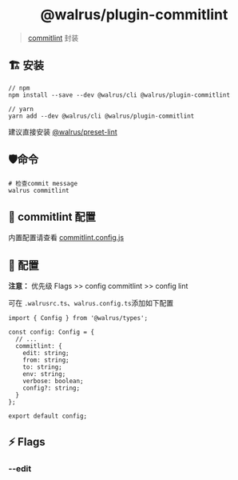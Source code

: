 <h1 align="center">
  @walrus/plugin-commitlint
</h1>

> [commitlint](https://github.com/conventional-changelog/commitlint) 封装

## 🏗 安装

```
// npm
npm install --save --dev @walrus/cli @walrus/plugin-commitlint

// yarn
yarn add --dev @walrus/cli @walrus/plugin-commitlint
```

建议直接安装 [@walrus/preset-lint](https://github.com/walrusjs/plugins/tree/master/packages/preset-lint)

## 🛡命令

```
# 检查commit message
walrus commitlint
```

## 🌟 commitlint 配置

内置配置请查看 [commitlint.config.js](https://github.com/walrusjs/plugins/blob/master/packages/plugin-commitlint/src/commitlint.config.js)

## 📝 配置

**注意：** 优先级 Flags >> config commitlint >> config lint

可在 `.walrusrc.ts`、`walrus.config.ts`添加如下配置

```
import { Config } from '@walrus/types';

const config: Config = {
  // ...
  commitlint: {
    edit: string;
    from: string;
    to: string;
    env: string;
    verbose: boolean;
    config?: string;
  }
};

export default config;
```

## ⚡ Flags

### --edit
